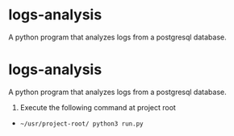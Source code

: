 # logs-analysis
A python program that analyzes logs from a postgresql database.

# logs-analysis
A python program that analyzes logs from a postgresql database.

1. Execute the following command at project root
- ` ~/usr/project-root/ python3 run.py `
